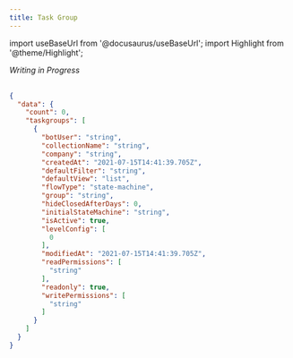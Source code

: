 ```yaml
---
title: Task Group
---
```

import useBaseUrl from '@docusaurus/useBaseUrl'; 
import Highlight from '@theme/Highlight';

<span className="hero__subtitle"><em>Writing in Progress</em></span>
<br/>
<br/>

```json
{
  "data": {
    "count": 0,
    "taskgroups": [
      {
        "botUser": "string",
        "collectionName": "string",
        "company": "string",
        "createdAt": "2021-07-15T14:41:39.705Z",
        "defaultFilter": "string",
        "defaultView": "list",
        "flowType": "state-machine",
        "group": "string",
        "hideClosedAfterDays": 0,
        "initialStateMachine": "string",
        "isActive": true,
        "levelConfig": [
          0
        ],
        "modifiedAt": "2021-07-15T14:41:39.705Z",
        "readPermissions": [
          "string"
        ],
        "readonly": true,
        "writePermissions": [
          "string"
        ]
      }
    ]
  }
}
```